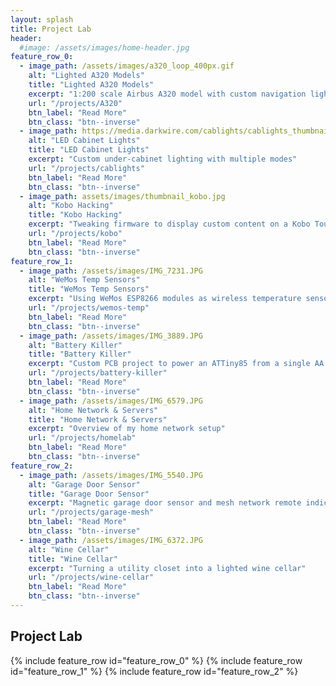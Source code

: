 ```yaml
---
layout: splash
title: Project Lab
header:
  #image: /assets/images/home-header.jpg
feature_row_0:
  - image_path: /assets/images/a320_loop_400px.gif
    alt: "Lighted A320 Models"
    title: "Lighted A320 Models"
    excerpt: "1:200 scale Airbus A320 model with custom navigation light controller and IR remote control"
    url: "/projects/A320"
    btn_label: "Read More"
    btn_class: "btn--inverse"
  - image_path: https://media.darkwire.com/cablights/cablights_thumbnail.jpg
    alt: "LED Cabinet Lights"
    title: "LED Cabinet Lights"
    excerpt: "Custom under-cabinet lighting with multiple modes"
    url: "/projects/cablights"
    btn_label: "Read More"
    btn_class: "btn--inverse"
  - image_path: assets/images/thumbnail_kobo.jpg
    alt: "Kobo Hacking"
    title: "Kobo Hacking"
    excerpt: "Tweaking firmware to display custom content on a Kobo Touch e-ink reader"
    url: "/projects/kobo"
    btn_label: "Read More"
    btn_class: "btn--inverse"
feature_row_1:
  - image_path: /assets/images/IMG_7231.JPG
    alt: "WeMos Temp Sensors"
    title: "WeMos Temp Sensors"
    excerpt: "Using WeMos ESP8266 modules as wireless temperature sensors"
    url: "/projects/wemos-temp"
    btn_label: "Read More"
    btn_class: "btn--inverse"
  - image_path: /assets/images/IMG_3889.JPG
    alt: "Battery Killer"
    title: "Battery Killer"
    excerpt: "Custom PCB project to power an ATTiny85 from a single AA battery"
    url: "/projects/battery-killer"
    btn_label: "Read More"
    btn_class: "btn--inverse"
  - image_path: /assets/images/IMG_6579.JPG
    alt: "Home Network & Servers"
    title: "Home Network & Servers"
    excerpt: "Overview of my home network setup"
    url: "/projects/homelab"
    btn_label: "Read More"
    btn_class: "btn--inverse"
feature_row_2:
  - image_path: /assets/images/IMG_5540.JPG
    alt: "Garage Door Sensor"
    title: "Garage Door Sensor"
    excerpt: "Magnetic garage door sensor and mesh network remote indicators"
    url: "/projects/garage-mesh"
    btn_label: "Read More"
    btn_class: "btn--inverse"
  - image_path: /assets/images/IMG_6372.JPG
    alt: "Wine Cellar"
    title: "Wine Cellar"
    excerpt: "Turning a utility closet into a lighted wine cellar"
    url: "/projects/wine-cellar"
    btn_label: "Read More"
    btn_class: "btn--inverse"
---
```

## Project Lab

{% include feature_row id="feature_row_0" %}
{% include feature_row id="feature_row_1" %}
{% include feature_row id="feature_row_2" %}
